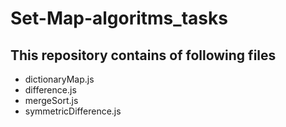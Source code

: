 # Set-Map-algoritms_tasks

## This repository contains of following files
* dictionaryMap.js
* difference.js
* mergeSort.js
* symmetricDifference.js
